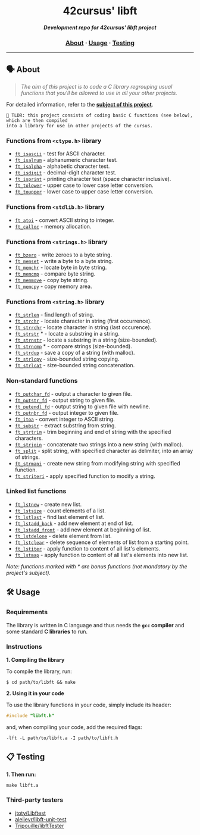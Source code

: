 <h1 align="center">
	42cursus' libft
</h1>

<p align="center">
	<b><i>Development repo for 42cursus' libft project</i></b><br>
</p>


<h3 align="center">
	<a href="#%EF%B8%8F-about">About</a>
	<span> · </span>
	<a href="#%EF%B8%8F-usage">Usage</a>
	<span> · </span>
	<a href="#-testing">Testing</a>
</h3>

---

## 🗣️ About

> _The aim of this project is to code a C library regrouping usual functions that you'll be allowed to use in all your other projects._

For detailed information, refer to the [**subject of this project**](https://github.com/itsmevitinn/42cursus/tree/main/PDFs).

	🚀 TLDR: this project consists of coding basic C functions (see below), which are then compiled
	into a library for use in other projects of the cursus.

### Functions from `<ctype.h>` library

* [`ft_isascii`](libft/srcs/is/ft_isascii.c)			- test for ASCII character.
* [`ft_isalnum`](libft/srcs/is/ft_isalnum.c)			- alphanumeric character test.
* [`ft_isalpha`](libft/srcs/is/ft_isalpha.c)			- alphabetic character test.
* [`ft_isdigit`](libft/srcs/is/ft_isdigit.c)			- decimal-digit character test.
* [`ft_isprint`](libft/srcs/is/ft_isprint.c)			- printing character test (space character inclusive).
* [`ft_tolower`](libft/srcs/to/ft_tolower.c)			- upper case to lower case letter conversion.
* [`ft_toupper`](libft/srcs/to/ft_toupper.c)			- lower case to upper case letter conversion.

### Functions from `<stdlib.h>` library

* [`ft_atoi`](libft/ft_atoi.c)		- convert ASCII string to integer.
* [`ft_calloc`](libft/srcs/mem/ft_calloc.c)	- memory allocation.

### Functions from `<strings.h>` library

* [`ft_bzero`](libft/srcs/mem/ft_bzero.c)		- write zeroes to a byte string.
* [`ft_memset`](libft/srcs/mem/ft_memset.c)		- write a byte to a byte string.
* [`ft_memchr`](libft/srcs/mem/ft_memchr.c)		- locate byte in byte string.
* [`ft_memcmp`](libft/srcs/mem/ft_memcmp.c)		- compare byte string.
* [`ft_memmove`](libft/srcs/mem/ft_memmove.c)	- copy byte string.
* [`ft_memcpy`](libft/ft_memcpy.c)		- copy memory area.

### Functions from `<string.h>` library

* [`ft_strlen`](libft/srcs/str/ft_strlen.c)				- find length of string.
* [`ft_strchr`](libft/srcs/str/ft_strchr.c)				- locate character in string (first occurrence).
* [`ft_strrchr`](libft/srcs/str/ft_strrchr.c)			- locate character in string (last occurence).
* [`ft_strstr`](libft/srcs/str/ft_strstr.c) *		- locate a substring in a string.
* [`ft_strnstr`](libft/srcs/str/ft_strnstr.c)			- locate a substring in a string (size-bounded).
* [`ft_strncmp`](libft/srcs/str/ft_strncmp.c) *			- compare strings (size-bounded).
* [`ft_strdup`](libft/ft_strdup.c)				- save a copy of a string (with malloc).
* [`ft_strlcpy`](libft/ft_strlcpy.c)			- size-bounded string copying.
* [`ft_strlcat`](libft/ft_strlcat.c)			- size-bounded string concatenation.

### Non-standard functions

* [`ft_putchar_fd`](libft/srcs/put/ft_putchar_fd.c)		- output a character to given file.
* [`ft_putstr_fd`](libft/srcs/put/ft_putstr_fd.c)		- output string to given file.
* [`ft_putendl_fd`](libft/srcs/put/ft_putendl_fd.c)		- output string to given file with newline.
* [`ft_putnbr_fd`](libft/srcs/put/ft_putnbr_fd.c)		- output integer to given file.
* [`ft_itoa`](libft/srcs/to/ft_itoa.c)					- convert integer to ASCII string.
* [`ft_substr`](libft/srcs/str/ft_substr.c)				- extract substring from string.
* [`ft_strtrim`](libft/srcs/str/ft_strtrim.c)			- trim beginning and end of string with the specified characters.
* [`ft_strjoin`](libft/srcs/str/ft_strjoin.c)			- concatenate two strings into a new string (with malloc).
* [`ft_split`](libft/srcs/str/ft_split.c)				- split string, with specified character as delimiter, into an array of strings.
* [`ft_strmapi`](libft/srcs/str/ft_strmapi.c)			- create new string from modifying string with specified function.
* [`ft_striteri`](libft/ft_striteri.c)			- apply specified function to modify a string.

### Linked list functions

* [`ft_lstnew`](libft/ft_lstnew_bonus.c)				- create new list.
* [`ft_lstsize`](libft/ft_lstsize_bonus.c)			- count elements of a list.
* [`ft_lstlast`](libft/ft_lstlast_bonus.c)			- find last element of list.
* [`ft_lstadd_back`](libft/ft_lstadd_back_bonus.c)	- add new element at end of list.
* [`ft_lstadd_front`](libft/ft_lstadd_front_bonus.c)	- add new element at beginning of list.
* [`ft_lstdelone`](libft/ft_lstdelone_bonus.c)		- delete element from list.
* [`ft_lstclear`](libft/ft_lstclear_bonus.c)			- delete sequence of elements of list from a starting point.
* [`ft_lstiter`](libft/ft_lstiter_bonus.c)			- apply function to content of all list's elements.
* [`ft_lstmap`](libft/ft_lstmap_bonus.c)				- apply function to content of all list's elements into new list.

_Note: functions marked with * are bonus functions (not mandatory by the project's subject)._

## 🛠️ Usage

### Requirements

The library is written in C language and thus needs the **`gcc` compiler** and some standard **C libraries** to run.

### Instructions

**1. Compiling the library**

To compile the library, run:

```shell
$ cd path/to/libft && make
```

**2. Using it in your code**

To use the library functions in your code, simply include its header:

```C
#include "libft.h"
```

and, when compiling your code, add the required flags:

```shell
-lft -L path/to/libft.a -I path/to/libft.h
```

## 📋 Testing

**1. Then run:**

```shell
make libft.a
```

### Third-party testers

* [jtoty/Libftest](https://github.com/jtoty/Libftest)
* [alelievr/libft-unit-test](https://github.com/alelievr/libft-unit-test)
* [Tripouille/libftTester](https://github.com/Tripouille/libftTester)
